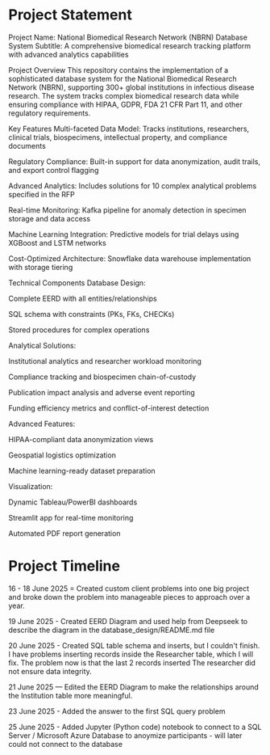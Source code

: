 # Project Statement
Project Name: National Biomedical Research Network (NBRN) Database System
Subtitle: A comprehensive biomedical research tracking platform with advanced analytics capabilities

Project Overview
This repository contains the implementation of a sophisticated database system for the National Biomedical Research Network (NBRN), supporting 300+ global institutions in infectious disease research. The system tracks complex biomedical research data while ensuring compliance with HIPAA, GDPR, FDA 21 CFR Part 11, and other regulatory requirements.

Key Features
Multi-faceted Data Model: Tracks institutions, researchers, clinical trials, biospecimens, intellectual property, and compliance documents

Regulatory Compliance: Built-in support for data anonymization, audit trails, and export control flagging

Advanced Analytics: Includes solutions for 10 complex analytical problems specified in the RFP

Real-time Monitoring: Kafka pipeline for anomaly detection in specimen storage and data access

Machine Learning Integration: Predictive models for trial delays using XGBoost and LSTM networks

Cost-Optimized Architecture: Snowflake data warehouse implementation with storage tiering

Technical Components
Database Design:

Complete EERD with all entities/relationships

SQL schema with constraints (PKs, FKs, CHECKs)

Stored procedures for complex operations

Analytical Solutions:

Institutional analytics and researcher workload monitoring

Compliance tracking and biospecimen chain-of-custody

Publication impact analysis and adverse event reporting

Funding efficiency metrics and conflict-of-interest detection

Advanced Features:

HIPAA-compliant data anonymization views

Geospatial logistics optimization

Machine learning-ready dataset preparation

Visualization:

Dynamic Tableau/PowerBI dashboards

Streamlit app for real-time monitoring

Automated PDF report generation

# Project Timeline
16 - 18 June 2025 = Created custom client problems into one big project and broke down the problem into manageable pieces to approach over a year.

19 June 2025 - Created EERD Diagram and used help from Deepseek to describe the diagram in the database_design/README.md file

20 June 2025 - Created SQL table schema and inserts, but I couldn't finish. I have problems inserting records inside the Researcher table, which I will fix. The problem now is that the last 2 records inserted
The researcher did not ensure data integrity.

21 June 2025 — Edited the EERD Diagram to make the relationships around the Institution table more meaningful.

23 June 2025 - Added the answer to the first SQL query problem 

25 June 2025 - Added Jupyter (Python code) notebook to connect to a SQL Server / Microsoft Azure Database to anoymize participants - will later could not connect to the database
